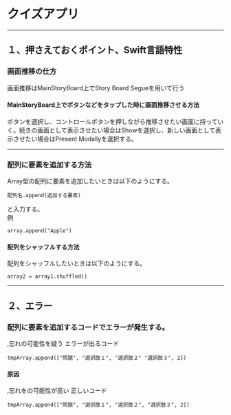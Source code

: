 # クイズアプリ
***
## １、押さえておくポイント、Swift言語特性
### 画面推移の仕方
画面推移はMainStoryBoard上でStory Board Segueを用いて行う  
#### MainStoryBoard上でボタンなどをタップした時に画面推移させる方法

ボタンを選択し、コントロールボタンを押しながら推移させたい画面に持っていく。続きの画面として表示させたい場合はShowを選択し、新しい画面として表示させたい場合はPresent Modallyを選択する。  

---

### 配列に要素を追加する方法
Array型の配列に要素を追加したいときは以下のようにする。
```
配列名.append(追加する要素)
```
と入力する。  
例
```
array.append("Apple")
```
#### 配列をシャッフルする方法
配列をシャッフルしたいときは以下のようにする。

```
array2 = array1.shuffled()
```
___

## ２、エラー

### 配列に要素を追加するコードでエラーが発生する。
,忘れの可能性を疑う
エラーが出るコード
```
tmpArray.append(["問題", "選択肢１", "選択肢２" "選択肢３", 2])
```
#### 原因
,忘れをの可能性が高い
正しいコード
```
tmpArray.append(["問題", "選択肢１", "選択肢２", "選択肢３", 2])
```
